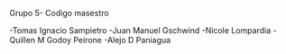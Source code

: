 Grupo 5- Codigo masestro

-Tomas Ignacio Sampietro
-Juan Manuel Gschwind
-Nicole Lompardia
-Quillen M Godoy Peirone
-Alejo D Paniagua
